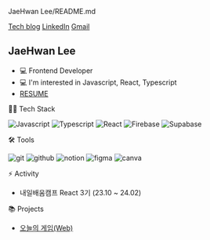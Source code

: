 JaeHwan Lee/README.md

[Tech blog](링크) [LinkedIn](링크) [Gmail](링크)

## JaeHwan Lee

* 💻 Frontend Developer
* 💻 I'm interested in Javascript, React, Typescript
* [RESUME](https://www.notion.so/JaeHwan-Lee-d1588f64126f4b7aa249851a09553e29)

👨‍💻 Tech Stack

![Javascript](https://img.shields.io/badge/-JavaScript-F7DF1E?style=flat-square&logo=JavaScript&logoColor=black) ![Typescript](https://img.shields.io/badge/-TypeScript-3178C6?style=flat-square&logo=TypeScript&logoColor=white) ![React](https://img.shields.io/badge/-React-61DAFB?style=flat-square&logo=React&logoColor=black) ![Firebase](https://img.shields.io/badge/-Firebase-FFCA28?style=flat-square&logo=Firebase&logoColor=black) 
![Supabase](https://img.shields.io/badge/-Supabase-3FCF8E?style=flat-square&logo=Supabase&logoColor=black) 

🛠 Tools

![git](https://img.shields.io/badge/-git-F05032?style=flat-square&logo=git&logoColor=black) ![github](https://img.shields.io/badge/-github-181717?style=flat-square&logo=github&logoColor=white) ![notion](https://img.shields.io/badge/-notion-000000?style=flat-square&logo=notion&logoColor=white) ![figma](https://img.shields.io/badge/-figma-F24E1E?style=flat-square&logo=figma&logoColor=black) ![canva](https://img.shields.io/badge/-canva-00C4CC?style=flat-square&logo=canva&logoColor=black)




⚡ Activity

* 내일배움캠프 React 3기 (23.10 ~ 24.02)

📚 Projects

* [오늘의 게임(Web)](https://todaygames-5mok.vercel.app/)

